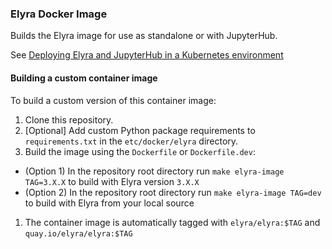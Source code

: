 <!--
{% comment %}
Copyright 2018-2025 Elyra Authors

Licensed under the Apache License, Version 2.0 (the "License");
you may not use this file except in compliance with the License.
You may obtain a copy of the License at

http://www.apache.org/licenses/LICENSE-2.0

Unless required by applicable law or agreed to in writing, software
distributed under the License is distributed on an "AS IS" BASIS,
WITHOUT WARRANTIES OR CONDITIONS OF ANY KIND, either express or implied.
See the License for the specific language governing permissions and
limitations under the License.
{% endcomment %}
-->

### Elyra Docker Image

Builds the Elyra image for use as standalone or with JupyterHub.

See [Deploying Elyra and JupyterHub in a Kubernetes environment](https://elyra.readthedocs.io/en/latest/recipes/deploying-elyra-in-a-jupyterhub-environment.html#deploying-elyra-jupyterhub-in-a-kubernetes-environment)

#### Building a custom container image

To build a custom version of this container image:
1. Clone this repository.
1. [Optional] Add custom Python package requirements to `requirements.txt` in the `etc/docker/elyra` directory.
1. Build the image using the `Dockerfile` or `Dockerfile.dev`:
  - (Option 1) In the repository root directory run `make elyra-image TAG=3.X.X` to build with Elyra version `3.X.X`
  - (Option 2) In the repository root directory run `make elyra-image TAG=dev` to build with Elyra from your local source
1. The container image is automatically tagged with `elyra/elyra:$TAG` and `quay.io/elyra/elyra:$TAG`
